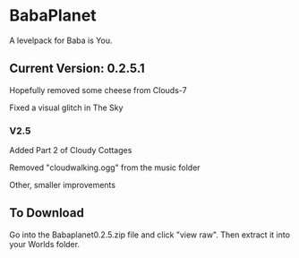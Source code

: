# BabaPlanet
A levelpack for Baba is You.

## Current Version: 0.2.5.1
Hopefully removed some cheese from Clouds-7

Fixed a visual glitch in The Sky

### V2.5
Added Part 2 of Cloudy Cottages

Removed "cloudwalking.ogg" from the music folder

Other, smaller improvements

## To Download
Go into the Babaplanet0.2.5.zip file and click "view raw". Then extract it into your Worlds folder.
